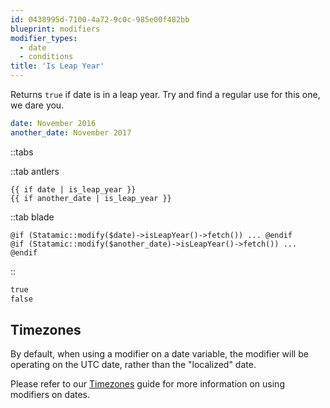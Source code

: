 ```yaml
---
id: 0438995d-7100-4a72-9c0c-985e00f482bb
blueprint: modifiers
modifier_types:
  - date
  - conditions
title: 'Is Leap Year'
---
```

Returns `true` if date is in a leap year. Try and find a regular use for this one, we dare you.

```yaml
date: November 2016
another_date: November 2017
```

::tabs

::tab antlers
```antlers
{{ if date | is_leap_year }}
{{ if another_date | is_leap_year }}
```
::tab blade
```blade
@if (Statamic::modify($date)->isLeapYear()->fetch()) ... @endif
@if (Statamic::modify($another_date)->isLeapYear()->fetch()) ... @endif
```
::

```html
true
false
```

## Timezones

By default, when using a modifier on a date variable, the modifier will be operating on the UTC date, rather than the "localized" date.

Please refer to our [Timezones](/tips/timezones) guide for more information on using modifiers on dates.